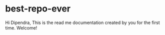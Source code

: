 # best-repo-ever
Hi Dipendra, 
This is the read me documentation created by you for the first time. Welcome!